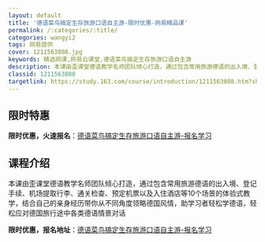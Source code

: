 ```yaml
---
layout: default
title: '德语菜鸟搞定生存旅游口语自主游-限时优惠-网易精品课'
permalink: /:categories/:title/
categories: wangyi2
tags: 网易提供
cover: 1211563808.jpg
keywords: 精选网课,网易云课堂,德语菜鸟搞定生存旅游口语自主游
description: 本课由歪课堂德语教学名师团队倾心打造，通过包含常用旅游德语的出入境、登记手续、机场提取行李、通关检查、预定机票以及入住酒
classid: 1211563808
targetlink: https://study.163.com/course/introduction/1211563808.htm?share=1&shareId=1025206652&utm_campaign=share&utm_medium=iphoneShare&utm_source=&utm_u=1025206652
---
```


## 限时特惠

**限时优惠，火速报名**：[德语菜鸟搞定生存旅游口语自主游-报名学习](https://study.163.com/course/introduction/1211563808.htm?share=1&shareId=1025206652&utm_campaign=share&utm_medium=iphoneShare&utm_source=&utm_u=1025206652)

## 课程介绍

本课由歪课堂德语教学名师团队倾心打造，通过包含常用旅游德语的出入境、登记手续、机场提取行李、通关检查、预定机票以及入住酒店等10个场景的体验式教学，结合自己的亲身经历带你从不同角度领略德国风情，助学习者轻松学德语，轻松应对德国旅行途中各类德语情景对话

**限时优惠，报名地址**：[德语菜鸟搞定生存旅游口语自主游-报名学习](https://study.163.com/course/introduction/1211563808.htm?share=1&shareId=1025206652&utm_campaign=share&utm_medium=iphoneShare&utm_source=&utm_u=1025206652)

